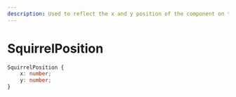 ```yaml
---
description: Used to reflect the x and y position of the component on the Squirrel canvas.
---
```


# SquirrelPosition



```typescript
SquirrelPosition {
    x: number;
    y: number;
}
```

